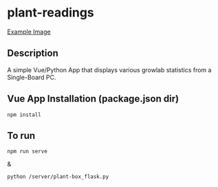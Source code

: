 # plant-readings
[Example Image](https://github.com/stynan27/PlantReadings/blob/master/PlantReadings.png?raw=true)

## Description
A simple Vue/Python App that displays various growlab statistics from a Single-Board PC.

## Vue App Installation (package.json dir)
```
npm install
```

## To run
```
npm run serve 
```
&
```
python /server/plant-box_flask.py
```
